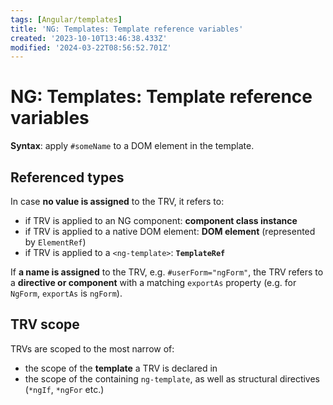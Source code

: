 ```yaml
---
tags: [Angular/templates]
title: 'NG: Templates: Template reference variables'
created: '2023-10-10T13:46:38.433Z'
modified: '2024-03-22T08:56:52.701Z'
---
```


# NG: Templates: Template reference variables

**Syntax**: apply `#someName` to a DOM element in the template.


## Referenced types

In case **no value is assigned** to the TRV, it refers to:
- if TRV is applied to an NG component: **component class instance**
- if TRV is applied to a native DOM element: **DOM element** (represented by `ElementRef`)
- if TRV is applied to a `<ng-template>`: **`TemplateRef`**

If **a name is assigned** to the TRV, e.g. `#userForm="ngForm"`, the TRV refers to a **directive or component** with a matching `exportAs` property (e.g. for `NgForm`, `exportAs` is `ngForm`).


## TRV scope

TRVs are scoped to the most narrow of:
- the scope of the **template** a TRV is declared in
- the scope of the containing `ng-template`, as well as structural directives (`*ngIf`, `*ngFor` etc.)
